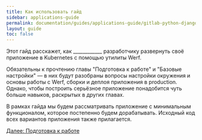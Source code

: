 ```yaml
---
title: Как использовать гайд
sidebar: applications-guide
permalink: documentation/guides/applications-guide/gitlab-python-django/000-task.html
layout: guide
toc: false
---
```


Этот гайд расскажет, как ____________ разработчику развернуть своё приложение в Kubernetes с помощью утилиты Werf.

Обязательны к прочтению главы "Подготовка к работе" и "Базовые настройки" — в них будут разобраны вопросы настройки окружения и основы работы с Werf, сборки и деплоя приложения в production. Однако, чтобы построить серьёзное приложение понадобится чуть больше навыков, раскрытых в других главах.

В рамках гайда мы будем рассматривать приложение с минимальным функционалом, которое постепенно будем дорабатывать. Исходный код всех вариантов приложения также прилагается.

<div>
    <a href="010-preparing.html" class="nav-btn">Далее: Подготовка к работе</a>
</div>
